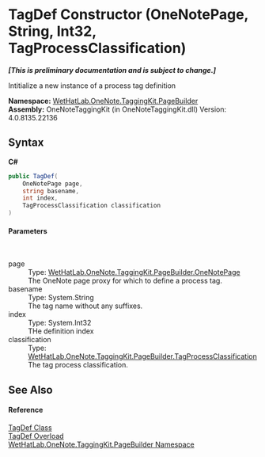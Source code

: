 # TagDef Constructor (OneNotePage, String, Int32, TagProcessClassification)
 _**\[This is preliminary documentation and is subject to change.\]**_

Intitialize a new instance of a process tag definition

**Namespace:**&nbsp;<a href="56352230-71f2-f4b7-63a8-983965663af5.md">WetHatLab.OneNote.TaggingKit.PageBuilder</a><br />**Assembly:**&nbsp;OneNoteTaggingKit (in OneNoteTaggingKit.dll) Version: 4.0.8135.22136

## Syntax

**C#**<br />
``` C#
public TagDef(
	OneNotePage page,
	string basename,
	int index,
	TagProcessClassification classification
)
```


#### Parameters
&nbsp;<dl><dt>page</dt><dd>Type: <a href="6754c7d7-0598-ae1f-ff8c-6808b714b0ab.md">WetHatLab.OneNote.TaggingKit.PageBuilder.OneNotePage</a><br />The OneNote page proxy for which to define a process tag.</dd><dt>basename</dt><dd>Type: System.String<br />The tag name without any suffixes.</dd><dt>index</dt><dd>Type: System.Int32<br />THe definition index</dd><dt>classification</dt><dd>Type: <a href="a7313c5b-8b38-5611-2629-33da94751f96.md">WetHatLab.OneNote.TaggingKit.PageBuilder.TagProcessClassification</a><br />The tag process classification.</dd></dl>

## See Also


#### Reference
<a href="76f26dcb-6d94-451a-0931-56436dcad40f.md">TagDef Class</a><br /><a href="e239bc29-cf2d-a70c-29fe-e6e58e6df2d4.md">TagDef Overload</a><br /><a href="56352230-71f2-f4b7-63a8-983965663af5.md">WetHatLab.OneNote.TaggingKit.PageBuilder Namespace</a><br />